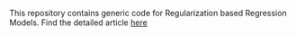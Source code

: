This repository contains generic code for Regularization based Regression Models.
Find the detailed article [here]()
